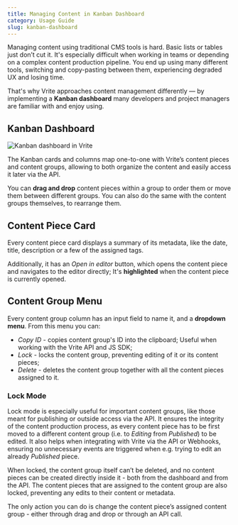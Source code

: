 ```yaml
---
title: Managing Content in Kanban Dashboard
category: Usage Guide
slug: kanban-dashboard
---
```


Managing content using traditional CMS tools is hard. Basic lists or tables just don’t cut it. It's especially difficult when working in teams or depending on a complex content production pipeline. You end up using many different tools, switching and copy-pasting between them, experiencing degraded UX and losing time.

That's why Vrite approaches content management differently — by implementing a **Kanban dashboard** many developers and project managers are familiar with and enjoy using.

## Kanban Dashboard

![Kanban dashboard in Vrite](https://assets.vrite.io/6409e82d7dfc74cef7a72e0d/b_cu5suIie43VuHUMIuUM.png)

The Kanban cards and columns map one-to-one with Vrite’s content pieces and content groups, allowing to both organize the content and easily access it later via the API.

You can **drag and drop** content pieces within a group to order them or move them between different groups. You can also do the same with the content groups themselves, to rearrange them.

## Content Piece Card

Every content piece card displays a summary of its metadata, like the date, title, description or a few of the assigned tags.

Additionally, it has an _Open in editor_ button, which opens the content piece and navigates to the editor directly; It's **highlighted** when the content piece is currently opened.

## Content Group Menu

Every content group column has an input field to name it, and a **dropdown menu**. From this menu you can:

- _Copy ID_ - copies content group's ID into the clipboard; Useful when working with the Vrite API and JS SDK;
- _Lock_ - locks the content group, preventing editing of it or its content pieces;
- _Delete_ - deletes the content group together with all the content pieces assigned to it.

### Lock Mode

Lock mode is especially useful for important content groups, like those meant for publishing or outside access via the API. It ensures the integrity of the content production process, as every content piece has to be first moved to a different content group (i.e. to _Editing_ from _Published_) to be edited. It also helps when integrating with Vrite via the API or Webhooks, ensuring no unnecessary events are triggered when e.g. trying to edit an already _Published_ piece.

When locked, the content group itself can’t be deleted, and no content pieces can be created directly inside it - both from the dashboard and from the API. The content pieces that are assigned to the content group are also locked, preventing any edits to their content or metadata.

The only action you can do is change the content piece’s assigned content group - either through drag and drop or through an API call.

